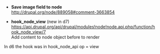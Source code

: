 * **Save image field to node**   
http://drupal.org/node/889058#comment-3663854

* **hook_node_view** (new in d7)   
https://api.drupal.org/api/drupal/modules!node!node.api.php/function/hook_node_view/7   
Add content to node object before to render

In d6 the hook was in hook_node_api op = view
